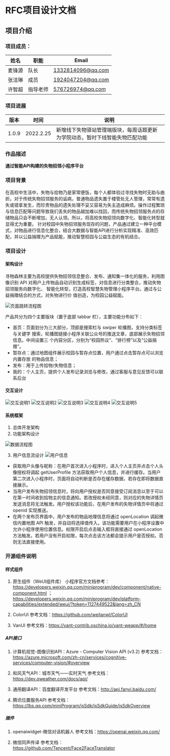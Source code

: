 # RFC项目设计文档
## 项目介绍
### 项目成员：

| 姓名 | 职能 | Email |
|---|---|---|
| 麦锋源 | 队长 | 1332814096@qq.com |
| 张洁琳 | 成员 | 1924047204@qq.com |
| 许智超 | 指导老师 | 576726974@qq.com |

### 项目进展

| 版本 | 时间 | 说明 |
|---|---|---|
| 1.0.9 | 2022.2.25 | 新增线下失物驿站管理端版块，每周话题更新为学院动态，暂时下线智能失物匹配功能 |

### 作品描述
**通过智能API构建的失物招领小程序平台**

### 项目背景
在高校中生活中，失物与拾物乃是家常便饭，每个人都体验过寻找失物时无助与曲折。对于传统失物招领服务的诟病，普通物品遗失置于楼管处无人管理，常常有遗失或错拿发生，而珍贵物品的遗失处理不妥又容易为失主造成麻烦。操作过程繁琐与信息匹配等问题导致我们丢失的物品越加难以找回，而传统失物招领服务点的存储物品只会不断增加，无人认领。所以，将高校失物招领向数字化、智能化转型就显得尤为重要。
针对校园中失物招领服务现存的问题，产品通过建立一种平台模式，对物品进行信息化整合，结合大数据与智能API进行分析实现精准、高效匹配，并以公益捐赠为产品赋能，推动智慧校园与公益生态的有机结合。

### 项目设计
#### 架构设计
寻物森林主要为高校提供失物招领信息整合、发布、通知集一体化的服务，利用图像识别
API 对用户上传物品自动识别生成标签，对信息进行分类整合，推动失物招领服务向数字化、
智能化转型，打造高校智慧失物管理小程序平台。通过与公益捐赠结合的方式，对失物进行价
值创造，为校园公益赋能。

![页面跳转流程图](https://golf.lucaszy.com/%E9%A1%B5%E9%9D%A2%E8%B7%B3%E8%BD%AC%E6%B5%81%E7%A8%8B%E5%9B%BE3.png)

产品共分为四个主要版块（置于底部 tabbar 栏），主要功能分布如下：
- 首页：页面划分为三大部分，顶部是搜索栏与 swiper 轮播图，支持分类标签与关键字
搜索，轮播图链接小程序关联公众号的推送文章，底部展示失物招领信息。中间设置三
个内容分区，分别为“校园热议”、“排行榜”以及“公益捐赠”。
- 暂存点：通过地图组件展示校园与暂存点位置，用户通过点击暂存点可以浏览内置存放
的物品信息；
- 发布：用于上传拾物/失物信息；
- 我的：个人主页，提供个人发布记录浏览与修改，通过客服与意见反馈可以联系后台

#### 交互设计
<!-- <img src="https://golf.lucaszy.com/%E4%BD%9C%E5%93%81%E5%B1%95%E7%A4%BA.jpg" alt="交互设计" width="500" height="1500" align="bottom" /> -->
![交互说明1](https://golf.lucaszy.com/%E4%BA%A4%E4%BA%92%E8%AE%BE%E8%AE%A1-1.jpg)
![交互说明2](https://golf.lucaszy.com/%E4%BA%A4%E4%BA%922.jpg)
![交互说明3](https://golf.lucaszy.com/%E4%BA%A4%E4%BA%923.jpg)
![交互说明4](https://golf.lucaszy.com/%E4%BA%A4%E4%BA%924.jpg)
![交互说明5](https://golf.lucaszy.com/%E4%BA%A4%E4%BA%925.jpg)

#### 系统框架
1. 总体开发架构
2. 功能架构设计

![数据流程图](https://golf.lucaszy.com/%E6%95%B0%E6%8D%AE%E6%B5%81%E7%A8%8B%E5%9B%BE3.png)

3. 用户信息流设计
![用户信息](https://golf.lucaszy.com/%E4%BA%91%E6%95%B0%E6%8D%AE%E5%AD%98%E5%82%A8%E4%B8%8E%E4%BC%A0%E9%80%923.png#pic_center)

- 获取用户头像与昵称：在用户首次进入小程序时，进入个人主页并点击个人头像授权将调起 getUserProfile 方法获取用户个人信息，并进行缓存。当用户第二次进入小程序时，页面将自动判断是否存在缓存数据，若存在即将数据直接展示。
- 当用户发布失物招领信息时，将向用户授权是否同意接受订阅消息以至于可以在第一时间收到拾物主的信息通知。若改授权未经同意，则对应的失物详情页发送消息将无法触发。用户授权该功能后，在用户发布的失物详情页中将通过 openid 实现推送。
- 在两个发布页界面中，用户发布的物品地理信息将通过 openLocation 调起微信内置地图 API 触发，并自动将选择值传入。该功能需要用户在小程序设置中允许小程序使用位置信息。权限开启后点击输入框将直接通过 openLocation 方法触发。若用户没有开启权限，每次点击该方法都会提示用户是否授权。否则无法直接使用。

### 开源组件说明
#### 样式组件
1. 原生组件（WeUI组件库）
小程序官方文档参考：https://developers.weixin.qq.com/miniprogram/dev/component/native-component.html ；
https://developers.weixin.qq.com/miniprogram/dev/platform-capabilities/extended/weui/?token=1127449522&lang=zh_CN

2. ColorUI
参考文档：https://github.com/weilanwl/ColorUI

3. VanUI
参考文档：https://vant-contrib.oschina.io/vant-weapp/#/home

##### API接口
1. 计算机视觉-图像识别API：Azure - Computer Vision API (v3.2)
参考文档：https://azure.microsoft.com/zh-cn/services/cognitive-services/computer-vision/#overview

2. 和风天气API：城市天气——实时天气
参考文档：https://dev.qweather.com/docs/api/

3. 通用翻译API：百度翻译开发平台
参考文档：http://api.fanyi.baidu.com/

4. 腾讯位置服务API
参考文档：https://lbs.qq.com/miniProgram/jsSdk/jsSdkGuide/jsSdkOverview

##### 插件
1. openaiwidget-微信对话机器人
参考文档：https://openai.weixin.qq.com/

2. 微信同声传译
参考文档：https://github.com/Tencent/Face2FaceTranslator
